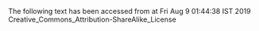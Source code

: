 The following text has been accessed from at Fri Aug 9 01:44:38 IST 2019
Creative_Commons_Attribution-ShareAlike_License
